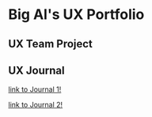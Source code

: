 # Big Al's UX Portfolio


## UX Team Project


## UX Journal
[link to Journal 1!](/journals/j01.md)

[link to Journal 2!](/journals/j02.md)

